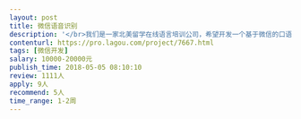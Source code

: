 ```yaml
---                
layout: post       
title: 微信语音识别           
description: '</br>我们是一家北美留学在线语言培训公司，希望开发一个基于微信的口语练习产品，其中有一个环节，是希望学员语音输入英文、系统自动返回测评结果。希望能够找到有实力的朋友或公司，帮忙解决这个问题。</br></br>整个过程全部发生在微信服务号。</br>'     
contenturl: https://pro.lagou.com/project/7667.html      
tags: [微信开发]            
salary: 10000-20000元          
publish_time: 2018-05-05 08:10:10         
review: 1111人                   
apply: 9人                   
recommend: 5人                   
time_range: 1-2周              
---                 
```

